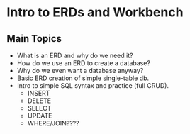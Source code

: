 # Intro to ERDs and Workbench

## Main Topics
- What is an ERD and why do we need it?
- How do we use an ERD to create a database?
- Why do we even want a database anyway?
- Basic ERD creation of simple single-table db.
- Intro to simple SQL syntax and practice (full CRUD).
  - INSERT
  - DELETE
  - SELECT
  - UPDATE
  - WHERE/JOIN????